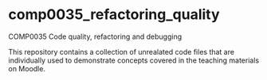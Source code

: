 # comp0035_refactoring_quality

COMP0035 Code quality, refactoring and debugging

This repository contains a collection of unrealated code files that are individually used to demonstrate concepts covered in the teaching materials on Moodle.

